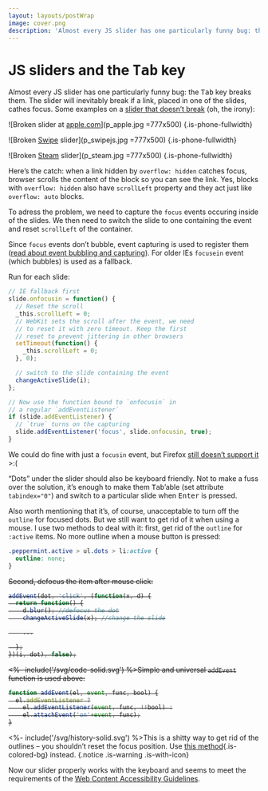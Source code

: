 ```yaml
---
layout: layouts/postWrap
image: cover.png
description: 'Almost every JS slider has one particularly funny bug: the Tab key breaks them.'
---
```


<link rel="stylesheet" href="/css/peppermint.suggested.css">

<div class="text">

# JS sliders and the <kbd>Tab</kbd> key

Almost every JS slider has one particularly funny bug: the <kbd>Tab</kbd> key breaks them. The slider will inevitably break if a link, placed in one of the slides, cathes focus. Some examples on a [slider that doesn’t break](/en/Peppermint_touch_slider/) (oh, the irony):

</div>

<div class="demo is-fullwidth is-light is-small-padding">
  <div class="text peppermint js-peppermint">

![Broken slider at [apple.com](https://apple.com)](p_apple.jpg =777x500)
{.is-phone-fullwidth}

![Broken [Swipe](http://swipejs.com) slider](p_swipejs.jpg =777x500)
{.is-phone-fullwidth}

![Broken [Steam](https://store.steampowered.com) slider](p_steam.jpg =777x500)
{.is-phone-fullwidth}

  </div>
  <div class="js-dots">
  </div>
</div>

<script src="/js/peppermint.min.js"></script>

<script>
  Peppermint(document.querySelector('.js-peppermint'), {
    dots: true,
    slideshow: true,
    slideshowInterval: 7000,
    stopSlideshowAfterInteraction: true,
    dotsContainer: document.querySelector('.js-dots')
  });
</script>

<div class="text">

Here’s the catch: when a link hidden by `overflow: hidden` catches focus, browser scrolls the content of the block so you can see the link. Yes, blocks with `overflow: hidden` also have `scrollLeft` property and they act just like `overflow: auto` blocks.

To adress the problem, we need to capture the `focus` events occuring inside of the slides. We then need to switch the slide to one containing the event and reset `scrollLeft` of the container.

Since `focus` events don’t bubble, event capturing is used to register them ([read about event bubbling and capturing](http://www.quirksmode.org/js/events_order.html)). For older IEs `focusein` event (which bubbles) is used as a fallback.

Run for each slide:

```js
// IE fallback first
slide.onfocusin = function() {
  // Reset the scroll
  _this.scrollLeft = 0;
  // WebKit sets the scroll after the event, we need
  // to reset it with zero timeout. Keep the first
  // reset to prevent jittering in other browsers
  setTimeout(function() {
    _this.scrollLeft = 0;
  }, 0);

  // switch to the slide containing the event
  changeActiveSlide(i);
};

// Now use the function bound to `onfocusin` in
// a regular `addEventListener`
if (slide.addEventListener) {
  // `true` turns on the capturing
  slide.addEventListener('focus', slide.onfocusin, true);
}
```

We could do fine with just a `focusin` event, but Firefox [still doesn’t support it](https://bugzilla.mozilla.org/show_bug.cgi?id=687787) >:(

“Dots” under the slider should also be keyboard friendly. Not to make a fuss over the solution, it’s enough to make them <kbd>Tab</kbd>&rsquo;able (set attribute `tabindex="0"`) and switch to a particular slide when <kbd>Enter</kbd> is pressed.

Also worth mentioning that it’s, of course, unacceptable to turn off the `outline` for focused dots. But we still want to get rid of it when using a mouse. I use two methods to deal with it: first, get rid of the `outline` for `:active` items. No more outline when a mouse button is pressed:

```css
.peppermint.active > ul.dots > li:active {
  outline: none;
}
```

<del class="deleted-block">

Second, defocus the item after mouse click:

```js
addEvent(dot, 'click', (function(x, d) {
  return function() {
    d.blur(); //defocus the dot
    changeActiveSlide(x); //change the slide

    ...

  };
})(i, dot), false);
```

<div class="text-container notice is-with-big-icon font-size is-smaller block is-mb">

<%- include('/svg/code-solid.svg') %>Simple and universal `addEvent` function is used above:

```js
function addEvent(el, event, func, bool) {
  el.addEventListener ?
    el.addEventListener(event, func, !!bool) :
    el.attachEvent('on'+event, func);
}
```

</div>
</del>

<%- include('/svg/history-solid.svg') %>This is a shitty way to get rid of the outlines – you shouldn’t reset the focus position. Use [this method](https://github.com/wilddeer/focus-fix){.is-colored-bg} instead.
{.notice .is-warning .is-with-icon}

Now our slider properly works with the keyboard and seems to meet the requirements of the [Web Content Accessibility Guidelines](http://www.w3.org/TR/WCAG20/).

</div>
